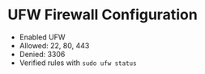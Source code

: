 # UFW Firewall Configuration

- Enabled UFW
- Allowed: 22, 80, 443
- Denied: 3306
- Verified rules with `sudo ufw status`
